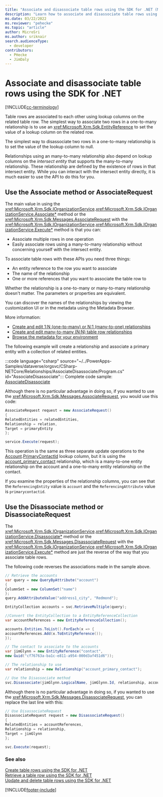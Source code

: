 ```yaml
---
title: "Associate and disassociate table rows using the SDK for .NET (Microsoft Dataverse) | Microsoft Docs" # Intent and product brand in a unique string of 43-59 chars including spaces
description: "Learn how to associate and disassociate table rows using the SDK for .NET" # 115-145 characters including spaces. This abstract displays in the search result.
ms.date: 03/22/2022
ms.reviewer: "pehecke"
ms.topic: "article"
author: MicroSri
ms.author: sriknair
search.audienceType: 
  - developer
contributors:
  - PHecke
  - JimDaly
---
```


# Associate and disassociate table rows using the SDK for .NET

[!INCLUDE[cc-terminology](../includes/cc-terminology.md)]

Table rows are associated to each other using lookup columns on the related table row. The simplest way to associate two rows in a one-to-many relationship is to use an <xref:Microsoft.Xrm.Sdk.EntityReference> to set the value of a lookup column on the related row.

The simplest way to disassociate two rows in a one-to-many relationship is to set the value of the lookup column to null.

Relationships using an many-to-many relationship also depend on lookup columns on the *intersect entity* that supports the many-to-many relationship. These relationship are defined by the existence of rows in that intersect entity. While you can interact with the intersect entity directly, it is much easier to use the API to do this for you.

## Use the Associate method or AssociateRequest

The main value in using the <xref:Microsoft.Xrm.Sdk.IOrganizationService>.<xref:Microsoft.Xrm.Sdk.IOrganizationService.Associate*> method or the <xref:Microsoft.Xrm.Sdk.Messages.AssociateRequest> with the <xref:Microsoft.Xrm.Sdk.IOrganizationService>.<xref:Microsoft.Xrm.Sdk.IOrganizationService.Execute*> method is that you can:

- Associate multiple rows in one operation
- Easily associate rows using a many-to-many relationship without concerning yourself with the intersect entity.

To associate table rows with these APIs you need three things:

- An entity reference to the row you want to associate
- The name of the relationship
- One or more references that you want to associate the table row to

Whether the relationship is a one-to-many or many-to-many relationship doesn't matter. The parameters or properties are equivalent.

You can discover the names of the relationships by viewing the customization UI or in the metadata using the Metadata Browser.

More information:

- [Create and edit 1:N (one-to-many) or N:1 (many-to-one) relationships](../../../maker/data-platform/create-edit-1n-relationships.md)
- [Create and edit many-to-many (N:N) table row relationships](../../../maker/data-platform/create-edit-nn-relationships.md)
- [Browse the metadata for your environment](../browse-your-metadata.md)

The following example will create a relationship and associate a primary entity with a collection of related entities.

:::code language="csharp" source="~/../PowerApps-Samples/dataverse/orgsvc/CSharp-NETCore/Relationships/AssociateDisassociate/Program.cs" id="AssociateDisassociate":::
Complete code sample: [AssociateDisassociate](https://github.com/microsoft/PowerApps-Samples/blob/master/dataverse/orgsvc/CSharp-NETCore/Relationships/AssociateDisassociate/Program.cs)

Although there is no particular advantage in doing so, if you wanted to use the <xref:Microsoft.Xrm.Sdk.Messages.AssociateRequest>, you would use this code:

```csharp
AssociateRequest request = new AssociateRequest()
{
RelatedEntities = relatedEntities,
Relationship = relation,
Target = primaryEntity
};

service.Execute(request);
```

This operation is the same as three separate update operations to the [Account](../reference/entities/account.md).[PrimaryContactId](../reference/entities/account.md#BKMK_PrimaryContactId) lookup column, but it is using the [account_primary_contact](../reference/entities/contact.md#BKMK_account_primary_contact) relationship, which is a many-to-one entity relationship on the account and a one-to-many entity relationship on the contact.

If you examine the properties of the relationship columns, you can see that the `ReferencingEntity` value is `account` and the `ReferencingAttribute` value is `primarycontactid`.

## Use the Disassociate method or DisassociateRequest

The <xref:Microsoft.Xrm.Sdk.IOrganizationService>.<xref:Microsoft.Xrm.Sdk.IOrganizationService.Disassociate*> method or the <xref:Microsoft.Xrm.Sdk.Messages.DisassociateRequest> with the <xref:Microsoft.Xrm.Sdk.IOrganizationService>.<xref:Microsoft.Xrm.Sdk.IOrganizationService.Execute*> method are just the reverse of the way that you associate table rows.

The following code reverses the associations made in the sample above.

```csharp
// Retrieve the accounts
var query = new QueryByAttribute("account")
{
ColumnSet = new ColumnSet("name")
};
query.AddAttributeValue("address1_city", "Redmond");

EntityCollection accounts = svc.RetrieveMultiple(query);

//Convert the EntityCollection to a EntityReferenceCollection
var accountReferences = new EntityReferenceCollection();

accounts.Entities.ToList().ForEach(x => {
accountReferences.Add(x.ToEntityReference());
});

// The contact to associate to the accounts
var jimGlynn = new EntityReference("contact", 
new Guid("cf76763a-ba1c-e811-a954-000d3af451d6"));

// The relationship to use
var relationship = new Relationship("account_primary_contact");

// Use the Disassociate method
svc.Disassociate(jimGlynn.LogicalName, jimGlynn.Id, relationship, accountReferences);
```

Although there is no particular advantage in doing so, if you wanted to use the <xref:Microsoft.Xrm.Sdk.Messages.DisassociateRequest>, you can replace the last line with this:

```csharp
// Use DisassociateRequest
DisassociateRequest request = new DisassociateRequest()
{
RelatedEntities = accountReferences,
Relationship = relationship,
Target = jimGlynn
};

svc.Execute(request);
```

### See also

[Create table rows using the SDK for .NET](entity-operations-create.md)<br />
[Retrieve a table row using the SDK for .NET](entity-operations-retrieve.md)<br />
[Update and delete table rows using the SDK for .NET](entity-operations-update-delete.md)<br />

[!INCLUDE[footer-include](../../../includes/footer-banner.md)]
